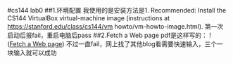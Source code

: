 #cs144 lab0
##1.环境配置
我使用的是安装方法是1. Recommended: Install the CS144 VirtualBox virtual-machine image (instructions at https://stanford.edu/class/cs144/vm howto/vm-howto-image.html).
第一次启动后报fail，重启电脑后pass
##2.Fetch a Web page
pdf是这样写的：
!([Fetch a Web page](https://github.com/zhaozhiyangzzy/lecture_note/blob/main/cs144/picture/cslab0_1.png?raw=true))
不过一直fail，网上找了其他blog看需要快速输入，三个一块输入就可以成功
